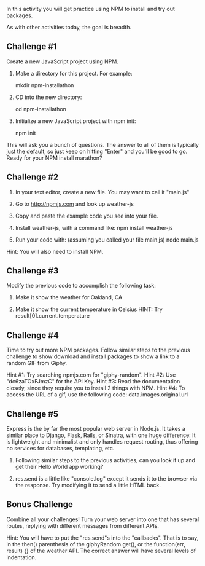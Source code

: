In this activity you will get practice using NPM to install and try
out packages.

As with other activities today, the goal is breadth.



Challenge #1
-------------------------

Create a new JavaScript project using NPM.

1. Make a directory for this project. For example:

    mkdir npm-installathon

2. CD into the new directory:

    cd npm-installathon

3. Initialize a new JavaScript project with npm init:

    npm init

This will ask you a bunch of questions. The answer to all of them is
typically just the default, so just keep on hitting "Enter" and
you'll be good to go.  Ready for your NPM install marathon?




Challenge #2
-------------------------

1. In your text editor, create a new file. You may want to call it
"main.js"

2. Go to http://npmjs.com and look up weather-js

3. Copy and paste the example code you see into your file.

4. Install weather-js, with a command like:
    npm install weather-js

5. Run your code with: (assuming you called your file main.js)
    node main.js

Hint: You will also need to install NPM.




Challenge #3
-------------------------
Modify the previous code to accomplish the following task:

1. Make it show the weather for Oakland, CA

2. Make it show the current temperature in Celsius
HINT: Try result[0].current.temperature




Challenge #4
-------------------------
Time to try out more NPM packages. Follow similar steps to the
previous challenge to show download and install packages to show a
link to a random GIF from Giphy.

Hint #1: Try searching npmjs.com for "giphy-random".
Hint #2: Use "dc6zaTOxFJmzC" for the API Key.
Hint #3: Read the documentation closely, since they require you
to install 2 things with NPM.
Hint #4: To access the URL of a gif, use the following code:
data.images.original.url




Challenge #5
-------------------------
Express is the by far the most popular web server in Node.js. It
takes a similar place to Django, Flask, Rails, or Sinatra, with one
huge difference: It is lightweight and minimalist and only handles
request routing, thus offering no services for databases, templating,
etc.

1. Following similar steps to the previous activities, can you look
it up and get their Hello World app working?

2. res.send is a little like "console.log" except it sends it to the
browser via the response. Try modifying it to send a little HTML
back.





Bonus Challenge
-------------------------
Combine all your challenges! Turn your web server into one that has
several routes, replying with different messages from different APIs.

Hint: You will have to put the "res.send"s into the "callbacks". That
is to say, in the then() parenthesis of the giphyRandom.get(), or the
function(err, result) {} of the weather API. The correct answer will
have several levels of indentation.






